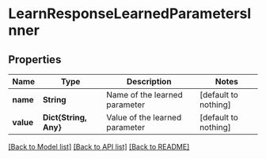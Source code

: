# LearnResponseLearnedParametersInner


## Properties
Name | Type | Description | Notes
------------ | ------------- | ------------- | -------------
**name** | **String** | Name of the learned parameter | [default to nothing]
**value** | **Dict{String, Any}** | Value of the learned parameter | [default to nothing]


[[Back to Model list]](../README.md#models) [[Back to API list]](../README.md#api-endpoints) [[Back to README]](../README.md)


